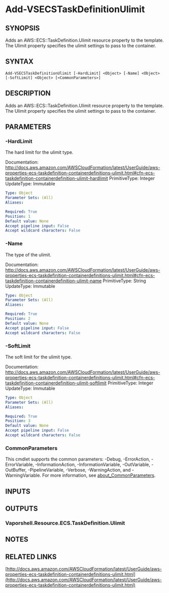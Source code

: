 # Add-VSECSTaskDefinitionUlimit

## SYNOPSIS
Adds an AWS::ECS::TaskDefinition.Ulimit resource property to the template.
The Ulimit property specifies the ulimit settings to pass to the container.

## SYNTAX

```
Add-VSECSTaskDefinitionUlimit [-HardLimit] <Object> [-Name] <Object> [-SoftLimit] <Object> [<CommonParameters>]
```

## DESCRIPTION
Adds an AWS::ECS::TaskDefinition.Ulimit resource property to the template.
The Ulimit property specifies the ulimit settings to pass to the container.

## PARAMETERS

### -HardLimit
The hard limit for the ulimit type.

Documentation: http://docs.aws.amazon.com/AWSCloudFormation/latest/UserGuide/aws-properties-ecs-taskdefinition-containerdefinitions-ulimit.html#cfn-ecs-taskdefinition-containerdefinition-ulimit-hardlimit
PrimitiveType: Integer
UpdateType: Immutable

```yaml
Type: Object
Parameter Sets: (All)
Aliases:

Required: True
Position: 1
Default value: None
Accept pipeline input: False
Accept wildcard characters: False
```

### -Name
The type of the ulimit.

Documentation: http://docs.aws.amazon.com/AWSCloudFormation/latest/UserGuide/aws-properties-ecs-taskdefinition-containerdefinitions-ulimit.html#cfn-ecs-taskdefinition-containerdefinition-ulimit-name
PrimitiveType: String
UpdateType: Immutable

```yaml
Type: Object
Parameter Sets: (All)
Aliases:

Required: True
Position: 2
Default value: None
Accept pipeline input: False
Accept wildcard characters: False
```

### -SoftLimit
The soft limit for the ulimit type.

Documentation: http://docs.aws.amazon.com/AWSCloudFormation/latest/UserGuide/aws-properties-ecs-taskdefinition-containerdefinitions-ulimit.html#cfn-ecs-taskdefinition-containerdefinition-ulimit-softlimit
PrimitiveType: Integer
UpdateType: Immutable

```yaml
Type: Object
Parameter Sets: (All)
Aliases:

Required: True
Position: 3
Default value: None
Accept pipeline input: False
Accept wildcard characters: False
```

### CommonParameters
This cmdlet supports the common parameters: -Debug, -ErrorAction, -ErrorVariable, -InformationAction, -InformationVariable, -OutVariable, -OutBuffer, -PipelineVariable, -Verbose, -WarningAction, and -WarningVariable. For more information, see [about_CommonParameters](http://go.microsoft.com/fwlink/?LinkID=113216).

## INPUTS

## OUTPUTS

### Vaporshell.Resource.ECS.TaskDefinition.Ulimit
## NOTES

## RELATED LINKS

[http://docs.aws.amazon.com/AWSCloudFormation/latest/UserGuide/aws-properties-ecs-taskdefinition-containerdefinitions-ulimit.html](http://docs.aws.amazon.com/AWSCloudFormation/latest/UserGuide/aws-properties-ecs-taskdefinition-containerdefinitions-ulimit.html)


